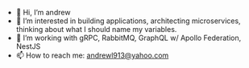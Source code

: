 - 👋 Hi, I’m andrew
- 👀 I’m interested in building applications, architecting microservices, thinking about what I should name my variables.
- 🌱 I’m working with gRPC, RabbitMQ, GraphQL w/ Apollo Federation, NestJS
- 📫 How to reach me: andrewl913@yahoo.com 
